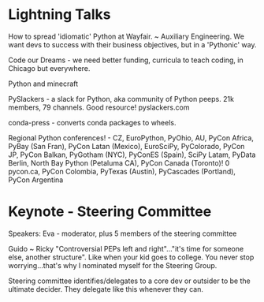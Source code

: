 Lightning Talks
===============

How to spread 'idiomatic' Python at Wayfair. ~ Auxiliary Engineering.  We want devs to success with their business objectives, but in a 'Pythonic' way.

Code our Dreams - we need better funding, curricula to teach coding, in Chicago but everywhere.

Python and minecraft

PySlackers - a slack for Python, aka community of Python peeps.  21k members, 79 channels.  Good resource!  pyslackers.com

conda-press - converts conda packages to wheels.

Regional Python conferences! - CZ, EuroPython, PyOhio, AU, PyCon Africa, PyBay (San Fran), PyCon Latan (Mexico), EuroSciPy, PyColorado, PyCon JP, PyCon Balkan, PyGotham (NYC), PyConES (Spain), SciPy Latam, PyData Berlin, North Bay Python (Petaluma CA), PyCon Canada (Toronto)! 0 pycon.ca, PyCon Colombia, PyTexas (Austin), PyCascades (Portland), PyCon Argentina


Keynote - Steering Committee
============================

Speakers:  Eva - moderator, plus 5 members of the steering committee

Guido ~ Ricky
"Controversial PEPs left and right"..."it's time for someone else, another structure".
Like when your kid goes to college.  You never stop worrying...that's why I nominated myself for the Steering Group.

Steering committee identifies/delegates to a core dev or outsider to be the ultimate decider.  They delegate like this whenever they can.

